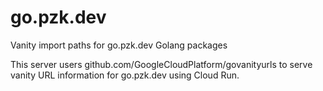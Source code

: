 # go.pzk.dev
Vanity import paths for go.pzk.dev Golang packages

This server users github.com/GoogleCloudPlatform/govanityurls to serve
vanity URL information for go.pzk.dev using Cloud Run.
